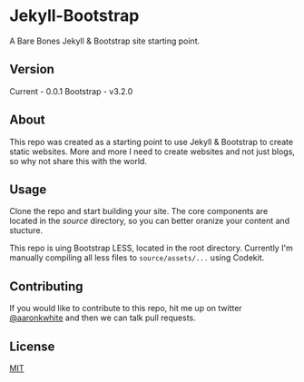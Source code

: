 # Jekyll-Bootstrap

A Bare Bones Jekyll & Bootstrap site starting point.

## Version
Current - 0.0.1
Bootstrap - v3.2.0

## About
This repo was created as a starting point to use Jekyll & Bootstrap to create static websites. More and more I need to create websites and not just blogs, so why not share this with the world.

## Usage
Clone the repo and start building your site. The core components are located in the *source* directory, so you can better oranize your content and stucture.

This repo is uing Bootstrap LESS, located in the root directory. Currently I'm manually compiling all less files to `source/assets/...` using Codekit.

## Contributing
If you would like to contribute to this repo, hit me up on twitter [@aaronkwhite](http://twitter.com/aaronkwhite) and then we can talk pull requests.

## License

[MIT](http://opensource.org/licenses/MIT)